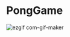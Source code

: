 # PongGame
![ezgif com-gif-maker](https://user-images.githubusercontent.com/69872931/185278346-9c04d757-db00-4208-aae1-efb1e2580884.gif)
